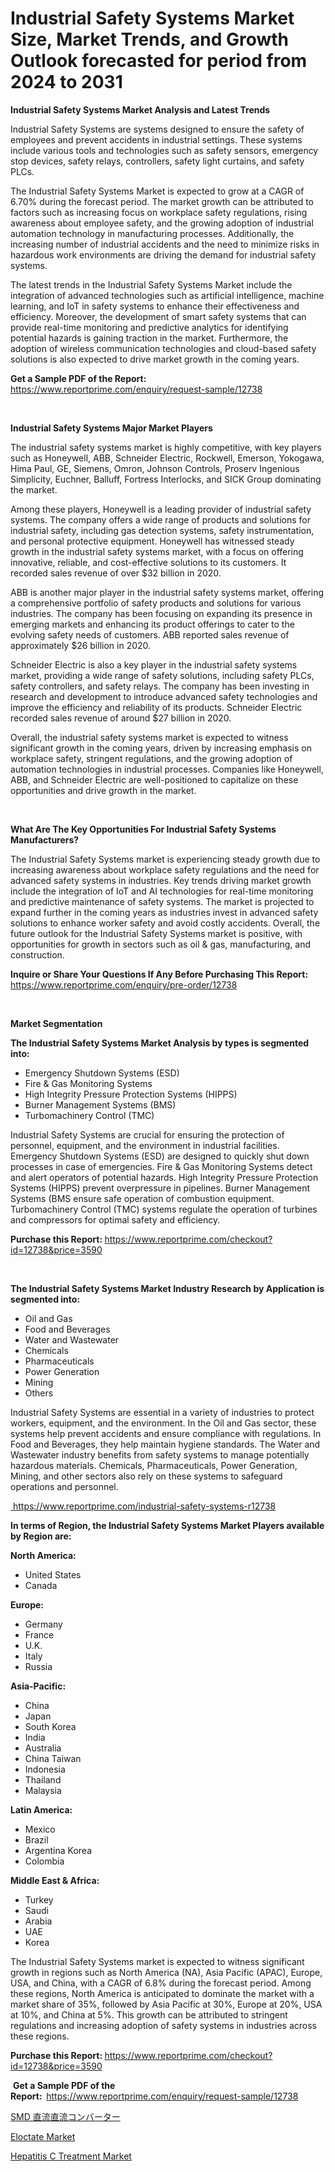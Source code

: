 <p><h1>Industrial Safety Systems Market Size, Market Trends, and Growth Outlook forecasted for period from 2024 to 2031</h1></p><p><strong>Industrial Safety Systems Market Analysis and Latest Trends</strong></p>
<p><p>Industrial Safety Systems are systems designed to ensure the safety of employees and prevent accidents in industrial settings. These systems include various tools and technologies such as safety sensors, emergency stop devices, safety relays, controllers, safety light curtains, and safety PLCs.</p><p>The Industrial Safety Systems Market is expected to grow at a CAGR of 6.70% during the forecast period. The market growth can be attributed to factors such as increasing focus on workplace safety regulations, rising awareness about employee safety, and the growing adoption of industrial automation technology in manufacturing processes. Additionally, the increasing number of industrial accidents and the need to minimize risks in hazardous work environments are driving the demand for industrial safety systems.</p><p>The latest trends in the Industrial Safety Systems Market include the integration of advanced technologies such as artificial intelligence, machine learning, and IoT in safety systems to enhance their effectiveness and efficiency. Moreover, the development of smart safety systems that can provide real-time monitoring and predictive analytics for identifying potential hazards is gaining traction in the market. Furthermore, the adoption of wireless communication technologies and cloud-based safety solutions is also expected to drive market growth in the coming years.</p></p>
<p><strong>Get a Sample PDF of the Report:&nbsp;</strong> <a href="https://www.reportprime.com/enquiry/request-sample/12738">https://www.reportprime.com/enquiry/request-sample/12738</a></p>
<p>&nbsp;</p>
<p><strong>Industrial Safety Systems Major Market Players</strong></p>
<p><p>The industrial safety systems market is highly competitive, with key players such as Honeywell, ABB, Schneider Electric, Rockwell, Emerson, Yokogawa, Hima Paul, GE, Siemens, Omron, Johnson Controls, Proserv Ingenious Simplicity, Euchner, Balluff, Fortress Interlocks, and SICK Group dominating the market.</p><p>Among these players, Honeywell is a leading provider of industrial safety systems. The company offers a wide range of products and solutions for industrial safety, including gas detection systems, safety instrumentation, and personal protective equipment. Honeywell has witnessed steady growth in the industrial safety systems market, with a focus on offering innovative, reliable, and cost-effective solutions to its customers. It recorded sales revenue of over $32 billion in 2020.</p><p>ABB is another major player in the industrial safety systems market, offering a comprehensive portfolio of safety products and solutions for various industries. The company has been focusing on expanding its presence in emerging markets and enhancing its product offerings to cater to the evolving safety needs of customers. ABB reported sales revenue of approximately $26 billion in 2020.</p><p>Schneider Electric is also a key player in the industrial safety systems market, providing a wide range of safety solutions, including safety PLCs, safety controllers, and safety relays. The company has been investing in research and development to introduce advanced safety technologies and improve the efficiency and reliability of its products. Schneider Electric recorded sales revenue of around $27 billion in 2020.</p><p>Overall, the industrial safety systems market is expected to witness significant growth in the coming years, driven by increasing emphasis on workplace safety, stringent regulations, and the growing adoption of automation technologies in industrial processes. Companies like Honeywell, ABB, and Schneider Electric are well-positioned to capitalize on these opportunities and drive growth in the market.</p></p>
<p>&nbsp;</p>
<p><strong>What Are The Key Opportunities For Industrial Safety Systems Manufacturers?</strong></p>
<p><p>The Industrial Safety Systems market is experiencing steady growth due to increasing awareness about workplace safety regulations and the need for advanced safety systems in industries. Key trends driving market growth include the integration of IoT and AI technologies for real-time monitoring and predictive maintenance of safety systems. The market is projected to expand further in the coming years as industries invest in advanced safety solutions to enhance worker safety and avoid costly accidents. Overall, the future outlook for the Industrial Safety Systems market is positive, with opportunities for growth in sectors such as oil & gas, manufacturing, and construction.</p></p>
<p><strong>Inquire or Share Your Questions If Any Before Purchasing This Report:</strong> <a href="https://www.reportprime.com/enquiry/pre-order/12738">https://www.reportprime.com/enquiry/pre-order/12738</a></p>
<p>&nbsp;</p>
<p><strong>Market Segmentation</strong></p>
<p><strong>The Industrial Safety Systems Market Analysis by types is segmented into:</strong></p>
<p><ul><li>Emergency Shutdown Systems (ESD)</li><li>Fire & Gas Monitoring Systems</li><li>High Integrity Pressure Protection Systems (HIPPS)</li><li>Burner Management Systems (BMS)</li><li>Turbomachinery Control (TMC)</li></ul></p>
<p><p>Industrial Safety Systems are crucial for ensuring the protection of personnel, equipment, and the environment in industrial facilities. Emergency Shutdown Systems (ESD) are designed to quickly shut down processes in case of emergencies. Fire & Gas Monitoring Systems detect and alert operators of potential hazards. High Integrity Pressure Protection Systems (HIPPS) prevent overpressure in pipelines. Burner Management Systems (BMS ensure safe operation of combustion equipment. Turbomachinery Control (TMC) systems regulate the operation of turbines and compressors for optimal safety and efficiency.</p></p>
<p><strong>Purchase this Report:&nbsp;</strong><a href="https://www.reportprime.com/checkout?id=12738&price=3590">https://www.reportprime.com/checkout?id=12738&price=3590</a></p>
<p>&nbsp;</p>
<p><strong>The Industrial Safety Systems Market Industry Research by Application is segmented into:</strong></p>
<p><ul><li>Oil and Gas</li><li>Food and Beverages</li><li>Water and Wastewater</li><li>Chemicals</li><li>Pharmaceuticals</li><li>Power Generation</li><li>Mining</li><li>Others</li></ul></p>
<p><p>Industrial Safety Systems are essential in a variety of industries to protect workers, equipment, and the environment. In the Oil and Gas sector, these systems help prevent accidents and ensure compliance with regulations. In Food and Beverages, they help maintain hygiene standards. The Water and Wastewater industry benefits from safety systems to manage potentially hazardous materials. Chemicals, Pharmaceuticals, Power Generation, Mining, and other sectors also rely on these systems to safeguard operations and personnel.</p></p>
<p><a href="https://www.reportprime.com/industrial-safety-systems-r12738">&nbsp;https://www.reportprime.com/industrial-safety-systems-r12738</a></p>
<p><strong>In terms of Region, the Industrial Safety Systems Market Players available by Region are:</strong></p>
<p>
    <p> <strong> North America: </strong>
        <ul>
            <li>United States</li>
            <li>Canada</li>
        </ul>
        </p> 
    <p> <strong> Europe: </strong>
        <ul>
            <li>Germany</li>
            <li>France</li>
            <li>U.K.</li>
            <li>Italy</li>
            <li>Russia</li>
        </ul>
        </p> 
    <p> <strong> Asia-Pacific: </strong>
        <ul>
            <li>China</li>
            <li>Japan</li>
            <li>South Korea</li>
            <li>India</li>
            <li>Australia</li>
            <li>China Taiwan</li>
            <li>Indonesia</li>
            <li>Thailand</li>
            <li>Malaysia</li>
        </ul>
        </p> 
    <p> <strong> Latin America: </strong>
        <ul>
            <li>Mexico</li>
            <li>Brazil</li>
            <li>Argentina Korea</li>
            <li>Colombia</li>
        </ul>
        </p> 
    <p> <strong> Middle East & Africa: </strong>
        <ul>
            <li>Turkey</li>
            <li>Saudi</li>
            <li>Arabia</li>
            <li>UAE</li>
            <li>Korea</li>
        </ul>
    </p>
    </p>
<p><p>The Industrial Safety Systems market is expected to witness significant growth in regions such as North America (NA), Asia Pacific (APAC), Europe, USA, and China, with a CAGR of 6.8% during the forecast period. Among these regions, North America is anticipated to dominate the market with a market share of 35%, followed by Asia Pacific at 30%, Europe at 20%, USA at 10%, and China at 5%. This growth can be attributed to stringent regulations and increasing adoption of safety systems in industries across these regions.</p></p>
<p><strong>Purchase this Report: </strong><a href="https://www.reportprime.com/checkout?id=12738&price=3590">https://www.reportprime.com/checkout?id=12738&price=3590</a></p>
<p>&nbsp;<strong>Get a Sample PDF of the Report:&nbsp;&nbsp;</strong><a href="https://www.reportprime.com/enquiry/request-sample/12738">https://www.reportprime.com/enquiry/request-sample/12738</a></p>
<p><strong></strong></p>
<p><p><a href="https://github.com/oafhukehf4709715/Market-Research-Report-List-3/blob/main/928781058501.md">SMD 直流直流コンバーター</a></p><p><a href="https://view.publitas.com/reportprime-1/eloctate-market-size-is-growing-at-cagr-of-14-this-report-covers-analysis-by-market-segmentation-growth-and-forecast-2024-2031/">Eloctate Market</a></p><p><a href="https://view.publitas.com/reportprime-1/hepatitis-c-treatment-market-overview-global-market-trends-and-future-prospects-from-2024-to-2031/">Hepatitis C Treatment Market</a></p></p>